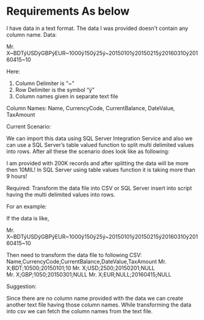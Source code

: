 # Requirements As below

I have data in a text format. The data I was provided doesn’t contain any column name.
Data:

Mr. X~BDTýUSDýGBPýEUR~1000ý150ý25ý~20150101ý20150215ý20160310ý20160415~10

Here:
1.	Column Delimiter is “~”
2.	Row Delimiter is the symbol “ý”
3.	Column names given in separate text file

Column Names:
Name, CurrencyCode, CurrentBalance, DateValue, TaxAmount

Current Scenario:	

We can import this data using SQL Server Integration Service and also we can use a SQL Server’s table valued function to split multi delimited values into rows. After all these the scenario does look like as following:

 
I am provided with 200K records and after splitting the data will be more then 10MIL! In SQL Server using table values function it is taking more than 9 hours!

Required:
Transform the data file into CSV or SQL Server insert into script having the multi delimited values into rows.

For an example:

If the data is like,

Mr. X~BDTýUSDýGBPýEUR~1000ý150ý25ý~20150101ý20150215ý20160310ý20160415~10

Then need to transform the data file to following CSV:
Name,CurrencyCode,CurrentBalance,DateValue,TaxAmount
Mr. X;BDT;10500;20150101;10
Mr. X;USD;2500;20150201;NULL	
Mr. X;GBP;1050;20150301;NULL
Mr. X;EUR;NULL;20160415;NULL

Suggestion:

Since there are no column name provided with the data we can create another text file having those column names. While transforming the data into csv we can fetch the column names from the text file.

